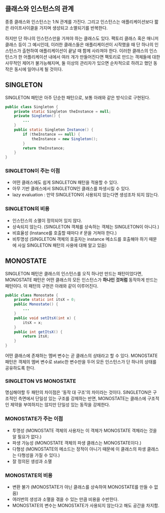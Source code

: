 ## 클래스와 인스턴스의 관계

종종 클래스와 인스턴스는 1:N 관계를 가진다. 그리고 인스턴스는 애플리케이션보다 짧은 라이프사이클을 가지며 생성되고 소멸되기를 반복한다.

하지만 단 하나의 인스턴스만을 가져야 하는 클래스도 있다. 팩토리 클래스 혹은 매니저 클래스 등이 그 예시인데, 이러한 클래스들은 애플리케이션이 시작했을 때 단 하나의 인스턴스가 출현하여 애플리케이션이 끝날 때 함께 사라져야 한다. 이러한 클래스의 인스턴스가 한 어플리케이션 내에서 여러 개가 만들어진다면 팩토리로 만드는 객체들에 대한 사무적인 제어가 불가능해지며, 둘 이상의 관리자가 있으면 순차적으로 하려고 했던 동작은 동시에 일어나게 될 것이다.

## SINGLETON

SINGLETON 패턴은 아주 단순한 패턴으로, 보통 아래와 같은 방식으로 구현된다.

```java
public class Singleton {
    private static Singleton theInstance = null;
    private Singleton() {
        ...
    }
    public static Singleton Instance() {
        if (theInstance == null) {
            theInstance = new Singleton();
        }
        return theInstance;
    }   
}
```

### SINGLETON이 주는 이점

- 어떤 클래스에도 쉽게 SINGLETON 패턴을 적용할 수 있다.
- 아무 기반 클래스에서 SINGLETON인 클래스를 파생시킬 수 있다.
- lazy evaluation : 만약 SINGLETON이 사용되지 않는다면 생성조차 되지 않는다.

### SINGLETON의 비용

- 인스턴스의 소멸이 정의되어 있지 않다.
- 상속되지 않는다. (SINGLETON 객체를 상속하는 객체는 SINGLETON이 아니다.)
- 비효율성 (Instance를 호출할 때마다 if 문을 거쳐야 한다.)
- 비투명성 (SINGLETON 객체의 호출자는 instance 메소드를 호출해야 하기 때문에 사실 SINGLETON 패턴의 사용에 대해 알고 있음)

## MONOSTATE

SINGLETON 패턴은 클래스의 인스턴스를 오직 하나만 만드는 패턴이었다면, MONOSTATE 패턴은 어떤 클래스의 모든 인스턴스가 **하나인 것처럼** 동작하게 만드는 패턴이다. 이 패턴의 구현은 아래와 같이 이루어진다.

```java
public class Monostate {
    private static int itsX = 0;
    public Monostate() {
        ...
    } 
    public void setItsX(int x) {
        itsX = x;
    }
    public int getItsX() {
        return itsX;
    }
}
```

어떤 클래스에 존재하는 멤버 변수는 곧 클래스의 상태라고 할 수 있다. MONOSTATE 패턴은 객체의 멤버 변수로 static한 변수만을 두어 모든 인스턴스가 단 하나의 상태를 공유하도록 한다.

### SINGLETON VS MONOSTATE

명심해야할 두 패턴의 차이점은 '동작 대 구조'의 차이라는 것이다. SINGLETON은 구조적인 측면에서 단일성 있는 구조를 강제하는 반면, MONOSTATE는 클래스에 구조적인 제약을 부여하지는 않지만 단일성 있는 동작을 강제한다.

### MONOSTATE가 주는 이점

- 투명성 (MONOSTATE 객체의 사용자는 이 객체가 MONOSTATE 객체라는 것을 알 필요가 없다.)
- 파생 가능성 (MONOSTATE 객체의 파생 클래스는 MONOSTATE이다.)
- 다형성 (MONOSTATE의 메소드는 정적이 아니기 때문에 이 클래스의 파생 클래스는 다형성을 가질 수 있다.)
- 잘 정의된 생성과 소멸

### MONOSTATE의 비용

- 변환 불가 (MONOSTATE가 아닌 클래스를 상속하여 MONOSTATE를 만들 수 없음)
- 여러번의 생성과 소멸을 겪을 수 있는 만큼 비용을 수반한다.
- MONOSTATE의 변수는 MONOSTATE가 사용되지 않는다고 해도 공간을 차지함.

